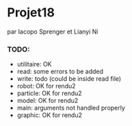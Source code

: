 # Projet18

par Iacopo Sprenger et Lianyi Ni


### TODO:
* utilitaire: OK
* read: some errors to be added
* write: todo (could be inside read file)
* robot: OK for rendu2
* particle: OK for rendu2
* model: OK for rendu2
* main: arguments not handled properly
* graphic: OK for rendu2
